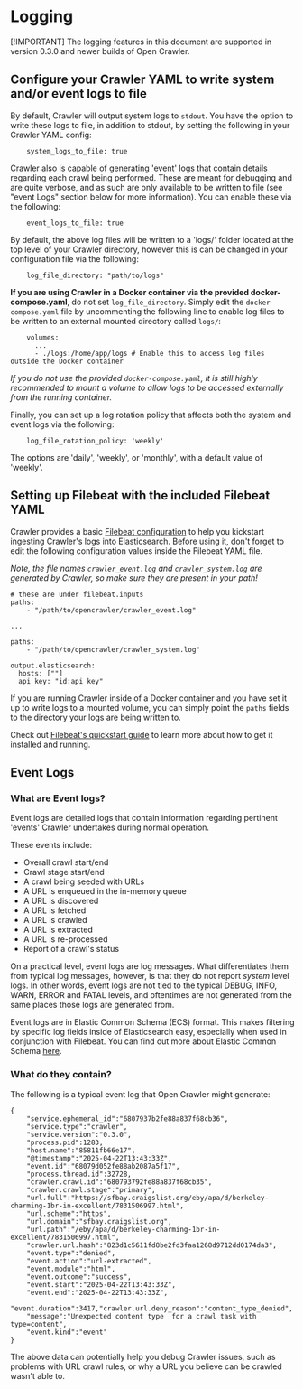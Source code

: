 # Logging

[!IMPORTANT]
The logging features in this document are supported in version 0.3.0 and newer builds of Open Crawler.

## Configure your Crawler YAML to write system and/or event logs to file
By default, Crawler will output system logs to `stdout`. You have the option to write these logs to file, in addition to stdout, by setting the following in your Crawler YAML config:

```
    system_logs_to_file: true
```

Crawler also is capable of generating 'event' logs that contain details regarding each crawl being performed.
These are meant for debugging and are quite verbose, and as such are only available to be written to file (see "event Logs" section below for more information).
You can enable these via the following:

```
    event_logs_to_file: true
```
By default, the above log files will be written to a 'logs/' folder located at the top level of your Crawler directory, however this is can be changed in your configuration file via the following:

```
    log_file_directory: "path/to/logs"
```
**If you are using Crawler in a Docker container via the provided docker-compose.yaml**, do not set `log_file_directory`. Simply edit the `docker-compose.yaml` file by uncommenting the following line to enable log files to be written to an external mounted directory called `logs/`:

```
    volumes:
      ...
      - ./logs:/home/app/logs # Enable this to access log files outside the Docker container
```
_If you do not use the provided `docker-compose.yaml`, it is still highly recommended to mount a volume to allow logs to be accessed externally from the running container._

Finally, you can set up a log rotation policy that affects both the system and event logs via the following:

```
    log_file_rotation_policy: 'weekly'
```

The options are 'daily', 'weekly', or 'monthly', with a default value of 'weekly'.

## Setting up Filebeat with the included Filebeat YAML
Crawler provides a basic [Filebeat configuration](config/filebeat.yml.example) to help you kickstart ingesting Crawler's logs into Elasticsearch.
Before using it, don't forget to edit the following configuration values inside the Filebeat YAML file.

_Note, the file names `crawler_event.log` and `crawler_system.log` are generated by Crawler, so make sure they are present in your path!_
```
# these are under filebeat.inputs
paths:
    - "/path/to/opencrawler/crawler_event.log"

...

paths:
    - "/path/to/opencrawler/crawler_system.log"

output.elasticsearch:
  hosts: [""]
  api_key: "id:api_key"
```
If you are running Crawler inside of a Docker container and you have set it up to write logs to a mounted volume, you can simply point the `paths` fields to the directory your logs are being written to.

Check out [Filebeat's quickstart guide](https://www.elastic.co/guide/en/beats/filebeat/current/index.html) to learn more about how to get it installed and running.

## Event Logs

### What are Event logs?
Event logs are detailed logs that contain information regarding pertinent 'events' Crawler undertakes during normal operation.

These events include:

- Overall crawl start/end
- Crawl stage start/end
- A crawl being seeded with URLs
- A URL is enqueued in the in-memory queue
- A URL is discovered
- A URL is fetched
- A URL is crawled
- A URL is extracted
- A URL is re-processed
- Report of a crawl's status

On a practical level, event logs are log messages.
What differentiates them from typical log messages, however, is that they do not report _system_ level logs.
In other words, event logs are not tied to the typical DEBUG, INFO, WARN, ERROR and FATAL levels, and oftentimes are not generated from the same places those logs are generated from.

Event logs are in Elastic Common Schema (ECS) format.
This makes filtering by specific log fields inside of Elasticsearch easy, especially when used in conjunction with Filebeat.
You can find out more about Elastic Common Schema [here](https://www.elastic.co/docs/reference/ecs).

### What do they contain?
The following is a typical event log that Open Crawler might generate:

```
{
    "service.ephemeral_id":"6807937b2fe88a837f68cb36",
    "service.type":"crawler",
    "service.version":"0.3.0",
    "process.pid":1283,
    "host.name":"85811fb66e17",
    "@timestamp":"2025-04-22T13:43:33Z",
    "event.id":"68079d052fe88ab2087a5f17",
    "process.thread.id":32728,
    "crawler.crawl.id":"680793792fe88a837f68cb35",
    "crawler.crawl.stage":"primary",
    "url.full":"https://sfbay.craigslist.org/eby/apa/d/berkeley-charming-1br-in-excellent/7831506997.html",
    "url.scheme":"https",
    "url.domain":"sfbay.craigslist.org",
    "url.path":"/eby/apa/d/berkeley-charming-1br-in-excellent/7831506997.html",
    "crawler.url.hash":"823d1c5611fd8be2fd3faa1268d9712dd0174da3",
    "event.type":"denied",
    "event.action":"url-extracted",
    "event.module":"html",
    "event.outcome":"success",
    "event.start":"2025-04-22T13:43:33Z",
    "event.end":"2025-04-22T13:43:33Z",
    "event.duration":3417,"crawler.url.deny_reason":"content_type_denied",
    "message":"Unexpected content type  for a crawl task with type=content",
    "event.kind":"event"
}
```

The above data can potentially help you debug Crawler issues, such as problems with URL crawl rules, or why a URL you believe can be crawled wasn't able to.
